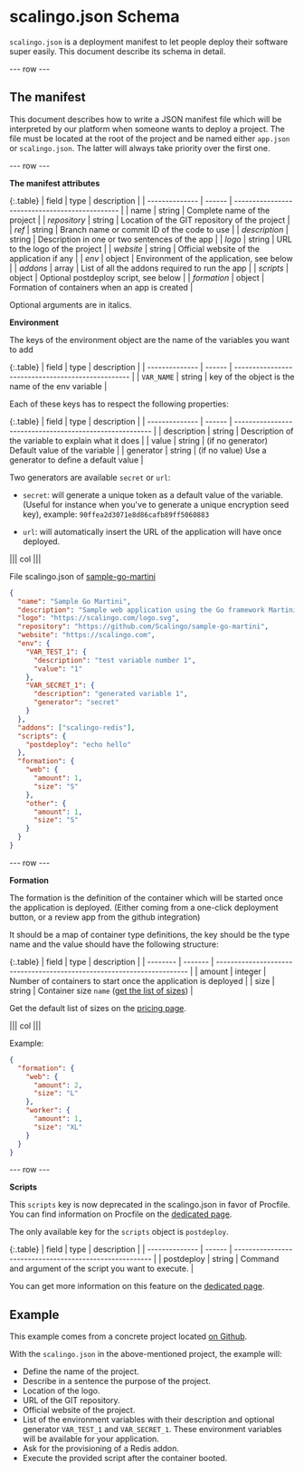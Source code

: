 # scalingo.json Schema

`scalingo.json` is a deployment manifest to let people deploy their software
super easily. This document describe its schema in detail.

--- row ---

## The manifest

This document describes how to write a JSON manifest file which
will be interpreted by our platform when someone wants to deploy a project.
The file must be located at the root of the project and be named either `app.json`
or `scalingo.json`. The latter will always take priority over the first one.

--- row ---

**The manifest attributes**

{:.table}
| field          | type   | description                                    |
| -------------- | ------ | ---------------------------------------------- |
| name           | string | Complete name of the project                   |
| _repository_   | string | Location of the GIT repository of the project  |
| _ref_          | string | Branch name or commit ID of the code to use    |
| _description_  | string | Description in one or two sentences of the app |
| _logo_         | string | URL to the logo of the project                 |
| _website_      | string | Official website of the application if any     |
| _env_          | object | Environment of the application, see below      |
| _addons_       | array  | List of all the addons required to run the app |
| _scripts_      | object | Optional postdeploy script, see below          |
| _formation_    | object | Formation of containers when an app is created |

Optional arguments are in italics.

**Environment**

The keys of the environment object are the name of the variables you want to add

{:.table}
| field          | type   | description                                       |
| -------------- | ------ | ------------------------------------------------- |
| `VAR_NAME`     | string | key of the object is the name of the env variable |

Each of these keys has to respect the following properties:

{:.table}
| field          | type   | description                                             |
| -------------- | ------ | ------------------------------------------------------- |
| description    | string | Description of the variable to explain what it does     |
| value          | string | (if no generator) Default value of the variable         |
| generator      | string | (if no value) Use a generator to define a default value |

Two generators are available `secret` or `url`:

* `secret`: will generate a unique token as a default value of the variable.
  (Useful for instance when you've to generate a unique encryption seed key),
  example: `90ffea2d3071e8d86cafb89ff5060883`

* `url`: will automatically insert the URL of the application will have once
  deployed.

||| col |||

File scalingo.json of [sample-go-martini](https://github.com/Scalingo/sample-go-martini/tree/dev-oneclick)

```json
{
  "name": "Sample Go Martini",
  "description": "Sample web application using the Go framework Martini",
  "logo": "https://scalingo.com/logo.svg",
  "repository": "https://github.com/Scalingo/sample-go-martini",
  "website": "https://scalingo.com",
  "env": {
    "VAR_TEST_1": {
      "description": "test variable number 1",
      "value": "1"
    },
    "VAR_SECRET_1": {
      "description": "generated variable 1",
      "generator": "secret"
    }
  },
  "addons": ["scalingo-redis"],
  "scripts": {
    "postdeploy": "echo hello"
  },
  "formation": {
    "web": {
      "amount": 1,
      "size": "S"
    },
    "other": {
      "amount": 1,
      "size": "S"
    }
  }
}
```

--- row ---

**Formation**

The formation is the definition of the container which will be started once the
application is deployed. (Either coming from a one-click deployment button, or
a review app from the github integration)

It should be a map of container type definitions, the key should be the type name
and the value should have the following structure:

{:.table}
| field    | type    | description                                                            |
| -------- | ------- | ---------------------------------------------------------------------- |
| amount   | integer | Number of containers to start once the application is deployed         |
| size     | string  | Container size `name` ([get the list of sizes](/container-sizes.html)) |

Get the default list of sizes on the <a target="_blank" href="https://scalingo.com/pricing">pricing page</a>.

||| col |||

Example:

```json
{
  "formation": {
    "web": {
      "amount": 2,
      "size": "L"
    },
    "worker": {
      "amount": 1,
      "size": "XL"
    }
  }
}
```

--- row ---

**Scripts**

This `scripts` key is now deprecated in the scalingo.json in favor of Procfile. You can find information
on Procfile on the [dedicated page](http://doc.scalingo.com/internals/procfile.html).

The only available key for the `scripts` object is `postdeploy`.

{:.table}
| field          | type   | description                                             |
| -------------- | ------ | ------------------------------------------------------- |
| postdeploy     | string | Command and argument of the script you want to execute. |

You can get more information on this feature on the [dedicated page](http://doc.scalingo.com/app/postdeploy-hook.html#workflow).

## Example

This example comes from a concrete project located [on Github](https://github.com/Scalingo/sample-go-martini/tree/dev-oneclick).

With the `scalingo.json` in the above-mentioned project, the example will:

* Define the name of the project.
* Describe in a sentence the purpose of the project.
* Location of the logo.
* URL of the GIT repository.
* Official website of the project.
* List of the environment variables with their description and optional generator `VAR_TEST_1` and `VAR_SECRET_1`.
These environment variables will be available for your application.
* Ask for the provisioning of a Redis addon.
* Execute the provided script after the container booted.
